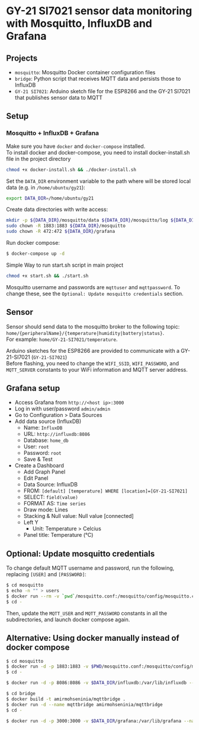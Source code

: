 # GY-21 SI7021 sensor data monitoring with Mosquitto, InfluxDB and Grafana 

## Projects

- `mosquitto`: Mosquitto Docker container configuration files
- `bridge`: Python script that receives MQTT data and persists those to InfluxDB
- `GY-21 SI7021`: Arduino sketch file for the ESP8266 and the GY-21 SI7021 that publishes sensor data to MQTT


## Setup

### Mosquitto + InfluxDB + Grafana

Make sure you have `docker` and `docker-compose` installed.  
To install docker and docker-compose, you need to install docker-install.sh file in the project directory
```bash
chmod +x docker-install.sh && ./docker-install.sh
```

Set the `DATA_DIR` environment variable to the path where will be stored local data (e.g. in `/home/ubuntu/gy21`):

```sh
export DATA_DIR=/home/ubuntu/gy21
```

Create data directories with write access:

```sh
mkdir -p ${DATA_DIR}/mosquitto/data ${DATA_DIR}/mosquitto/log ${DATA_DIR}/influxdb ${DATA_DIR}/grafana
sudo chown -R 1883:1883 ${DATA_DIR}/mosquitto
sudo chown -R 472:472 ${DATA_DIR}/grafana
```

Run docker compose:

```sh
$ docker-compose up -d
```
Simple Way to run start.sh script in main project

```sh
chmod +x start.sh && ./start.sh
```

Mosquitto username and passwords are `mqttuser` and `mqttpassword`.
 To change these, see the `Optional: Update mosquitto credentials` section.


## Sensor

Sensor should send data to the mosquitto broker to the following topic:  
`home/{peripheralName}/{temperature|humidity|battery|status}`.  
For example: `home/GY-21-SI7021/temperature`.

Arduino sketches for the ESP8266 are provided to communicate with a GY-21-SI7021 (`GY-21-SI7021`)  
Before flashing, you need to change the `WIFI_SSID`, `WIFI_PASSWORD`, and `MQTT_SERVER` constants to your WiFi information and MQTT server address.

## Grafana setup

- Access Grafana from `http://<host ip>:3000`
- Log in with user/password `admin/admin`
- Go to Configuration > Data Sources
- Add data source (InfluxDB)
  - Name: `InfluxDB`
  - URL: `http://influxdb:8086`
  - Database: `home_db`
  - User: `root`
  - Password: `root`
  - Save & Test
- Create a Dashboard
  - Add Graph Panel
  - Edit Panel
  - Data Source: InfluxDB
  - FROM: `[default] [temperature] WHERE [location]=[GY-21-SI7021]`
  - SELECT: `field(value)`
  - FORMAT AS: `Time series`
  - Draw mode: Lines
  - Stacking & Null value: Null value [connected]
  - Left Y
    - Unit: Temperature > Celcius
  - Panel title: Temperature (°C)


## Optional: Update mosquitto credentials

To change default MQTT username and password, run the following, replacing `[USER]` and `[PASSWORD]`:

```sh
$ cd mosquitto
$ echo -n "" > users
$ docker run --rm -v `pwd`/mosquitto.conf:/mosquitto/config/mosquitto.conf -v `pwd`/users:/mosquitto/config/users eclipse-mosquitto:1.5 mosquitto_passwd -b /mosquitto/config/users [USER] [PASSWORD]
$ cd -
```

Then, update the `MQTT_USER` and `MQTT_PASSWORD` constants in all the subdirectories, and launch docker compose again.


## Alternative: Using docker manually instead of docker compose

```sh
$ cd mosquitto
$ docker run -d -p 1883:1883 -v $PWD/mosquitto.conf:/mosquitto/config/mosquitto.conf -v $PWD/users:/mosquitto/config/users -v $DATA_DIR/mosquitto/data:/mosquitto/data -v $DATA_DIR/mosquitto/log:/mosquitto/log --name mosquitto eclipse-mosquitto:1.5
$ cd -

$ docker run -d -p 8086:8086 -v $DATA_DIR/influxdb:/var/lib/influxdb --name influxdb influxdb:1.7

$ cd bridge
$ docker build -t amirmohseninia/mqttbridge .
$ docker run -d --name mqttbridge amirmohseninia/mqttbridge
$ cd -

$ docker run -d -p 3000:3000 -v $DATA_DIR/grafana:/var/lib/grafana --name=grafana grafana/grafana:5.4.3
```
